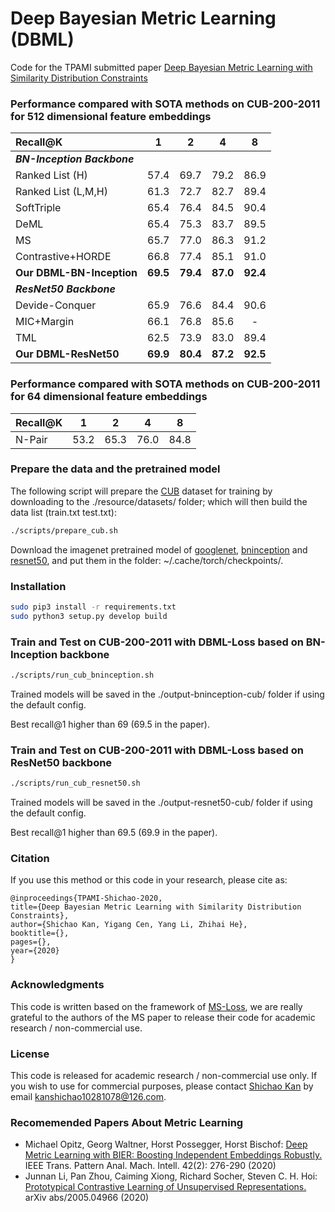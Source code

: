 # Deep Bayesian Metric Learning (DBML)

Code for the TPAMI submitted paper [Deep Bayesian Metric Learning with Similarity Distribution Constraints](.)

### Performance compared with SOTA methods on CUB-200-2011 for 512 dimensional feature embeddings

|Recall@K | 1 | 2 | 4 | 8 |
|:---  |:-:|:-:|:-:|:-:|
|***BN-Inception Backbone***
|Ranked List (H) | 57.4 | 69.7 | 79.2 | 86.9 |
|Ranked List (L,M,H) | 61.3 | 72.7 | 82.7 | 89.4 |
|SoftTriple | 65.4 | 76.4 | 84.5 | 90.4 |
|DeML | 65.4 | 75.3 | 83.7 | 89.5 |
|MS | 65.7| 77.0| 86.3| 91.2|
|Contrastive+HORDE |66.8 |77.4 |85.1 |91.0 |
|**Our DBML-BN-Inception**| **69.5** |**79.4** |**87.0** |**92.4** |
|***ResNet50 Backbone***
|Devide-Conquer| 65.9| 76.6| 84.4| 90.6|
|MIC+Margin| 66.1| 76.8| 85.6| -|
|TML| 62.5| 73.9| 83.0| 89.4|
|**Our DBML-ResNet50**|**69.9** |**80.4** |**87.2**|**92.5** |

### Performance compared with SOTA methods on CUB-200-2011 for 64 dimensional feature embeddings
|Recall@K | 1 | 2 | 4 | 8 |
 |:---  |:-:|:-:|:-:|:-:|
 |N-Pair| 53.2 | 65.3| 76.0 | 84.8|

### Prepare the data and the pretrained model 

The following script will prepare the [CUB](http://www.vision.caltech.edu.s3-us-west-2.amazonaws.com/visipedia-data/CUB-200-2011/CUB_200_2011.tgz) dataset for training by downloading to the ./resource/datasets/ folder; which will then build the data list (train.txt test.txt):

```bash
./scripts/prepare_cub.sh
```

Download the imagenet pretrained model of 
[googlenet](https://download.pytorch.org/models/googlenet-1378be20.pth), [bninception](http://data.lip6.fr/cadene/pretrainedmodels/bn_inception-52deb4733.pth) and [resnet50](https://download.pytorch.org/models/resnet50-19c8e357.pth), and put them in the folder:  ~/.cache/torch/checkpoints/.


### Installation

```bash
sudo pip3 install -r requirements.txt
sudo python3 setup.py develop build
```
###  Train and Test on CUB-200-2011 with DBML-Loss based on BN-Inception backbone

```bash
./scripts/run_cub_bninception.sh
```
Trained models will be saved in the ./output-bninception-cub/ folder if using the default config.

Best recall@1 higher than 69 (69.5 in the paper).

###  Train and Test on CUB-200-2011 with DBML-Loss based on ResNet50 backbone

```bash
./scripts/run_cub_resnet50.sh
```
Trained models will be saved in the ./output-resnet50-cub/ folder if using the default config.

Best recall@1 higher than 69.5 (69.9 in the paper).

### Citation

If you use this method or this code in your research, please cite as:

    @inproceedings{TPAMI-Shichao-2020,
    title={Deep Bayesian Metric Learning with Similarity Distribution Constraints},
    author={Shichao Kan, Yigang Cen, Yang Li, Zhihai He},
    booktitle={},
    pages={},
    year={2020}
    }

### Acknowledgments
This code is written based on the framework of [MS-Loss](https://github.com/MalongTech/research-ms-loss), we are really grateful to the authors of the MS paper to release their code for academic research / non-commercial use.

### License
This code is released for academic research / non-commercial use only. If you wish to use for commercial purposes, please contact [Shichao Kan](https://kanshichao.github.io) by email kanshichao10281078@126.com.

### Recomemended Papers About Metric Learning
* Michael Opitz, Georg Waltner, Horst Possegger, Horst Bischof: [Deep Metric Learning with BIER: Boosting Independent Embeddings Robustly.](https://arxiv.org/abs/1801.04815) IEEE Trans. Pattern Anal. Mach. Intell. 42(2): 276-290 (2020)
* Junnan Li, Pan Zhou, Caiming Xiong, Richard Socher, Steven C. H. Hoi: [Prototypical Contrastive Learning of Unsupervised Representations.](https://arxiv.org/abs/2005.04966) arXiv abs/2005.04966 (2020)
